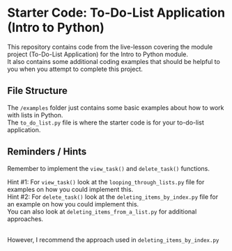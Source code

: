 # Starter Code: To-Do-List Application (Intro to Python)
This repository contains code from the live-lesson covering the module project (To-Do-List Application) for the Intro to Python module.
<br>It also contains some additional coding examples that should be helpful to you when you attempt to complete this project.

## File Structure
The ``/examples`` folder just contains some basic examples about how to work with lists in Python.
<br>The ``to_do_list.py`` file is where the starter code is for your to-do-list application.

## Reminders / Hints
Remember to implement the ``view_task()`` and ``delete_task()`` functions.

Hint #1: For ``view_task()`` look at the ``looping_through_lists.py`` file for examples on how you could implement this.
<br>Hint #2: For ``delete_task()`` look at the ``deleting_items_by_index.py`` file for an example on how you could implement this. 
<br>You can also look at ``deleting_items_from_a_list.py`` for additional approaches. 

<br>However, I recommend the approach used in ``deleting_items_by_index.py``
